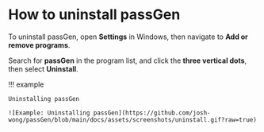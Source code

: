 # How to uninstall passGen

To uninstall passGen, open **Settings** in Windows, then navigate to **Add or remove programs**.

Search for **passGen** in the program list, and click the **three vertical dots**, then select **Uninstall**.

!!! example
    
    Uninstalling passGen
    
    ![Example: Uninstalling passGen](https://github.com/josh-wong/passGen/blob/main/docs/assets/screenshots/uninstall.gif?raw=true)
